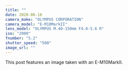 ```yaml
---
title: ""
date: 2020-06-16
camera_make: "OLYMPUS CORPORATION"
camera_model: "E-M10MarkII"
lens_model: "OLYMPUS M.40-150mm F4.0-5.6 R"
iso: "2000"
fnumber: "5.2"
shutter_speed: "500"
image_url: ""
---
```


This post features an image taken with an E-M10MarkII.